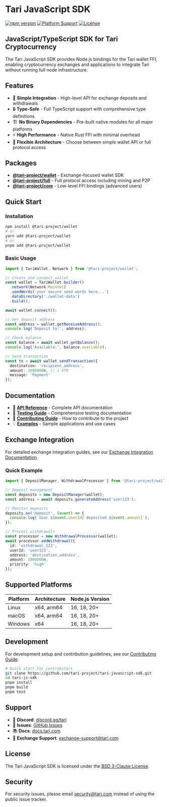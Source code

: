 # Tari JavaScript SDK

[![npm version](https://img.shields.io/npm/v/@tari-project/wallet)](https://www.npmjs.com/package/@tari-project/wallet)
[![Platform Support](https://img.shields.io/badge/platform-Node.js%2016%2B-brightgreen)](https://nodejs.org)
[![License](https://img.shields.io/badge/license-BSD--3--Clause-blue)](LICENSE)

## JavaScript/TypeScript SDK for Tari Cryptocurrency

The Tari JavaScript SDK provides Node.js bindings for the Tari wallet FFI, enabling cryptocurrency exchanges and applications to integrate Tari without running full node infrastructure.

## Features

- 🚀 **Simple Integration** - High-level API for exchange deposits and withdrawals
- 🔒 **Type-Safe** - Full TypeScript support with comprehensive type definitions
- 🏗️ **No Binary Dependencies** - Pre-built native modules for all major platforms
- ⚡ **High Performance** - Native Rust FFI with minimal overhead
- 🔧 **Flexible Architecture** - Choose between simple wallet API or full protocol access

## Packages

- **[@tari-project/wallet](packages/@tari/wallet)** - Exchange-focused wallet SDK
- **[@tari-project/full](packages/@tari/full)** - Full protocol access including mining and P2P
- **[@tari-project/core](packages/@tari/core)** - Low-level FFI bindings (advanced users)

## Quick Start

### Installation

```bash
npm install @tari-project/wallet
# or
yarn add @tari-project/wallet
# or
pnpm add @tari-project/wallet
```

### Basic Usage

```typescript
import { TariWallet, Network } from '@tari-project/wallet';

// Create and connect wallet
const wallet = TariWallet.builder()
  .network(Network.Mainnet)
  .seedWords('your secure seed words here...')
  .dataDirectory('./wallet-data')
  .build();

await wallet.connect();

// Get deposit address
const address = wallet.getReceiveAddress();
console.log('Deposit to:', address);

// Check balance
const balance = await wallet.getBalance();
console.log('Available:', balance.available);

// Send transaction
const tx = await wallet.sendTransaction({
  destination: 'recipient_address',
  amount: 1000000n, // 1 XTR
  message: 'Payment'
});
```

## Documentation

- 📖 **[API Reference](docs/api-reference.md)** - Complete API documentation
- 🧪 **[Testing Guide](TESTING.md)** - Comprehensive testing documentation
- 🤝 **[Contributing Guide](CONTRIBUTING.md)** - How to contribute to the project
- 💡 **[Examples](examples/)** - Sample applications and use cases

## Exchange Integration

For detailed exchange integration guides, see our [Exchange Integration Documentation](docs/exchange-integration.md).

### Quick Example

```typescript
import { DepositManager, WithdrawalProcessor } from '@tari-project/wallet';

// Deposit management
const deposits = new DepositManager(wallet);
const address = await deposits.generateAddress('user123');

// Monitor deposits
deposits.on('deposit', (event) => {
  console.log(`User ${event.userId} deposited ${event.amount}`);
});

// Process withdrawals
const processor = new WithdrawalProcessor(wallet);
await processor.addWithdrawal({
  id: 'withdrawal_123',
  userId: 'user123',
  address: 'destination_address',
  amount: 1000000n,
  priority: 'high'
});
```

## Supported Platforms

| Platform | Architecture | Node.js Version |
|----------|-------------|-----------------|
| Linux    | x64, arm64  | 16, 18, 20+    |
| macOS    | x64, arm64  | 16, 18, 20+    |
| Windows  | x64         | 16, 18, 20+    |

## Development

For development setup and contribution guidelines, see our [Contributing Guide](CONTRIBUTING.md).

```bash
# Quick start for contributors
git clone https://github.com/tari-project/tari-javascript-sdk.git
cd tari-js-sdk
pnpm install
pnpm build
pnpm test
```

## Support

- 💬 **Discord**: [discord.gg/tari](https://discord.gg/tari)
- 🐛 **Issues**: [GitHub Issues](https://github.com/tari-project/tari-javascript-sdk/issues)
- 📚 **Docs**: [docs.tari.com](https://docs.tari.com)
- 📧 **Exchange Support**: exchange-support@tari.com

## License

The Tari JavaScript SDK is licensed under the [BSD 3-Clause License](LICENSE).

## Security

For security issues, please email security@tari.com instead of using the public issue tracker.